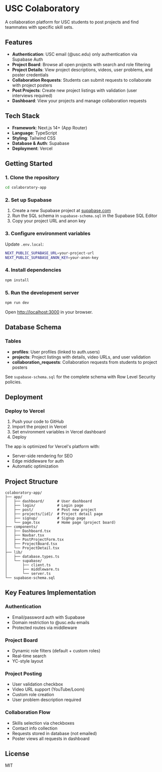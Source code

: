 # USC Colaboratory

A collaboration platform for USC students to post projects and find teammates with specific skill sets.

## Features

- **Authentication**: USC email (@usc.edu) only authentication via Supabase Auth
- **Project Board**: Browse all open projects with search and role filtering
- **Project Details**: View project descriptions, videos, user problems, and poster credentials
- **Collaboration Requests**: Students can submit requests to collaborate with project posters
- **Post Projects**: Create new project listings with validation (user interviews required)
- **Dashboard**: View your projects and manage collaboration requests

## Tech Stack

- **Framework**: Next.js 14+ (App Router)
- **Language**: TypeScript
- **Styling**: Tailwind CSS
- **Database & Auth**: Supabase
- **Deployment**: Vercel

## Getting Started

### 1. Clone the repository

```bash
cd colaboratory-app
```

### 2. Set up Supabase

1. Create a new Supabase project at [supabase.com](https://supabase.com)
2. Run the SQL schema in `supabase-schema.sql` in the Supabase SQL Editor
3. Copy your project URL and anon key

### 3. Configure environment variables

Update `.env.local`:

```bash
NEXT_PUBLIC_SUPABASE_URL=your-project-url
NEXT_PUBLIC_SUPABASE_ANON_KEY=your-anon-key
```

### 4. Install dependencies

```bash
npm install
```

### 5. Run the development server

```bash
npm run dev
```

Open [http://localhost:3000](http://localhost:3000) in your browser.

## Database Schema

### Tables

- **profiles**: User profiles (linked to auth.users)
- **projects**: Project listings with details, video URLs, and user validation
- **collaboration_requests**: Collaboration requests from students to project posters

See `supabase-schema.sql` for the complete schema with Row Level Security policies.

## Deployment

### Deploy to Vercel

1. Push your code to GitHub
2. Import the project in Vercel
3. Set environment variables in Vercel dashboard
4. Deploy

The app is optimized for Vercel's platform with:
- Server-side rendering for SEO
- Edge middleware for auth
- Automatic optimization

## Project Structure

```
colaboratory-app/
├── app/
│   ├── dashboard/      # User dashboard
│   ├── login/          # Login page
│   ├── post/           # Post new project
│   ├── projects/[id]/  # Project detail page
│   ├── signup/         # Signup page
│   └── page.tsx        # Home page (project board)
├── components/
│   ├── Dashboard.tsx
│   ├── Navbar.tsx
│   ├── PostProjectForm.tsx
│   ├── ProjectBoard.tsx
│   └── ProjectDetail.tsx
├── lib/
│   ├── database.types.ts
│   └── supabase/
│       ├── client.ts
│       ├── middleware.ts
│       └── server.ts
└── supabase-schema.sql
```

## Key Features Implementation

### Authentication
- Email/password auth with Supabase
- Domain restriction to @usc.edu emails
- Protected routes via middleware

### Project Board
- Dynamic role filters (default + custom roles)
- Real-time search
- YC-style layout

### Project Posting
- User validation checkbox
- Video URL support (YouTube/Loom)
- Custom role creation
- User problem description required

### Collaboration Flow
- Skills selection via checkboxes
- Contact info collection
- Requests stored in database (not emailed)
- Poster views all requests in dashboard

## License

MIT
